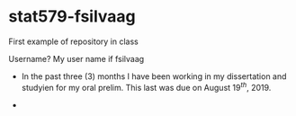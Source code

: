 # stat579-fsilvaag
First example of repository in class

Username?
My user name if fsilvaag

- In the past three (3) months I have been working in my dissertation and studyien for my oral prelim. This last was due on August $19^{th}$, 2019.

-

